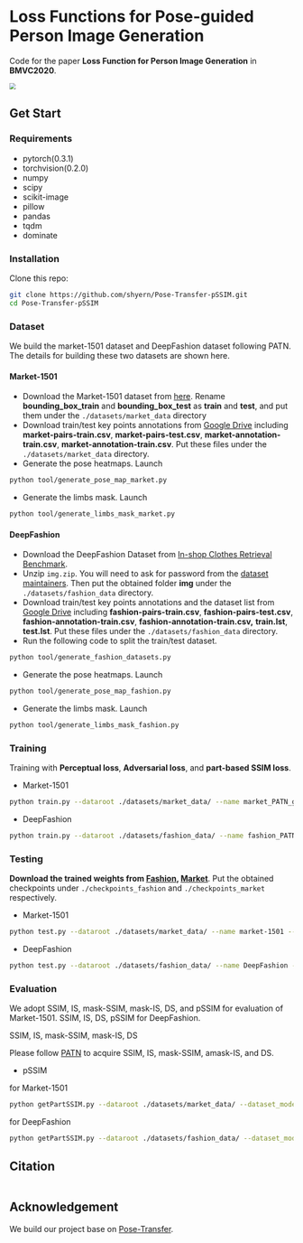 # Loss Functions for Pose-guided Person Image Generation

Code for the paper **Loss Function for Person Image Generation** in **BMVC2020**.

<img src="/home/haoyue/codes/Pose-Transfer-master/imgs/compare1.png" style="zoom:70%;" />

## Get Start

### Requirements

* pytorch(0.3.1)
* torchvision(0.2.0)
* numpy
* scipy
* scikit-image
* pillow
* pandas
* tqdm
* dominate

### Installation

Clone this repo:

```bash
git clone https://github.com/shyern/Pose-Transfer-pSSIM.git
cd Pose-Transfer-pSSIM
```

### Dataset

We build the market-1501 dataset and DeepFashion dataset following PATN. The details for building these two datasets are shown here.

#### Market-1501

- Download the Market-1501 dataset from [here](http://www.liangzheng.com.cn/Project/project_reid.html). Rename **bounding_box_train** and **bounding_box_test** as **train** and **test**, and put them under the `./datasets/market_data` directory
- Download train/test key points annotations from [Google Drive](https://drive.google.com/drive/folders/1fZCN_FZUAuCqC533qd9L3OWyf4w_vnI8?usp=sharing) including **market-pairs-train.csv**, **market-pairs-test.csv**, **market-annotation-train.csv**, **market-annotation-train.csv**. Put these files under the  `./datasets/market_data` directory.
- Generate the pose heatmaps. Launch

```bash
python tool/generate_pose_map_market.py
```

- Generate the limbs mask. Launch

```bash
python tool/generate_limbs_mask_market.py
```

#### DeepFashion

- Download the DeepFashion Dataset from [In-shop Clothes Retrieval Benchmark](https://drive.google.com/drive/folders/0B7EVK8r0v71pYkd5TzBiclMzR00). 
- Unzip `img.zip`. You will need to ask for password from the [dataset maintainers](http://mmlab.ie.cuhk.edu.hk/projects/DeepFashion/InShopRetrieval.html). Then put the obtained folder **img** under the `./datasets/fashion_data` directory. 
- Download train/test key points annotations and the dataset list from [Google Drive](https://drive.google.com/drive/folders/17RrcoCJWsBWnfHGmj6DJ-DLxHhKeWY7c?usp=sharing) including **fashion-pairs-train.csv**, **fashion-pairs-test.csv**, **fashion-annotation-train.csv**, **fashion-annotation-train.csv,** **train.lst**, **test.lst**. Put these files under the  `./datasets/fashion_data` directory.
- Run the following code to split the train/test dataset.

```bash
python tool/generate_fashion_datasets.py
```

- Generate the pose heatmaps. Launch

```bash
python tool/generate_pose_map_fashion.py
```

- Generate the limbs mask. Launch

```bash
python tool/generate_limbs_mask_fashion.py
```

### Training

Training with **Perceptual loss**, **Adversarial loss**, and **part-based SSIM loss**.

- Market-1501

```bash
python train.py --dataroot ./datasets/market_data/ --name market_PATN_ganppssimperl1 --model PATN --lambda_GAN 5 --lambda_A 0 --lambda_B 10 --lambda_SSIM 10 --dataset_mode keypoint --no_lsgan --norm batch --batchSize 32 --resize_or_crop no --gpu_ids 0 --BP_input_nc 18 --no_flip --which_model_netG PATN --niter 500 --niter_decay 200 --checkpoints_dir ./checkpoints_market --pairLst ./datasets/market_data/market-pairs-train.csv --L1_type FPart_BSSIM_plus_perL1_L1 --n_layers_D 3 --with_D_PP 1 --with_D_PB 1 --display_id 0 --win_size 7 --win_sigma 0.8
```

- DeepFashion

```bash
python train.py --dataroot ./datasets/fashion_data/ --name fashion_PATN_ganppssimperl1 --model PATN --lambda_GAN 5 --lambda_A 0 --lambda_B 1 --lambda_SSIM 1 --dataset_mode keypoint --n_layers 3 --norm instance --batchSize 7 --pool_size 0 --resize_or_crop no --gpu_ids 0 --BP_input_nc 18 --no_flip --which_model_netG PATN --niter 500 --niter_decay 200 --checkpoints_dir ./checkpoints_fashion --pairLst ./datasets/fashion_data/fashion-pairs-train.csv --L1_type FPart_BSSIM_plus_perL1_L1 --n_layers_D 3 --with_D_PP 1 --with_D_PB 1  --display_id 0 --win_size 7 --win_sigma 0.8
```

### Testing

**Download the trained weights from [Fashion](https://drive.google.com/drive/folders/1BPkEx8ERVJlEZhgn_ps1nYiEmiC43jS6?usp=sharing),  [Market](https://drive.google.com/drive/folders/10KEG6-DNFPpw-OHdoTeCYTcOFm1oFwWY?usp=sharing)**. Put the obtained checkpoints under `./checkpoints_fashion` and `./checkpoints_market` respectively.

- Market-1501

```bash
python test.py --dataroot ./datasets/market_data/ --name market-1501 --model PATN --phase test --dataset_mode keypoint --norm batch --batchSize 1 --resize_or_crop no --gpu_ids 0 --BP_input_nc 18 --no_flip --which_model_netG PATN --checkpoints_dir ./checkpoints_market --pairLst ./datasets/market_data/market-pairs-test.csv --with_D_PP 0 --with_D_PB 0 --which_epoch 680 --results_dir ./results_market --display_id 0
```

- DeepFashion

```bash
python test.py --dataroot ./datasets/fashion_data/ --name DeepFashion --model PATN --phase test --dataset_mode keypoint --norm instance --batchSize 1 --resize_or_crop no --gpu_ids 0 --BP_input_nc 18 --no_flip --which_model_netG PATN --checkpoints_dir ./checkpoints_fashion --pairLst ./datasets/fashion_data/fashion-pairs-test.csv --which_epoch 660 --results_dir ./results_fashion --display_id 0
```

### Evaluation

We adopt SSIM, IS, mask-SSIM, mask-IS, DS, and pSSIM for evaluation of Market-1501. SSIM, IS, DS, pSSIM for DeepFashion.

  SSIM, IS, mask-SSIM, mask-IS, DS

  Please follow [PATN]() to acquire SSIM, IS, mask-SSIM, amask-IS, and DS.

- pSSIM

for Market-1501

```bash
python getPartSSIM.py --dataroot ./datasets/market_data/ --dataset_mode keypoint2 --resize_or_crop no --annotations_file ./datasets/market_data/market-annotation-test.csv --bodypart_mask_dir .datasets/market_data/testM --images_dir ./results_market/images
```

for DeepFashion

```bash
python getPartSSIM.py --dataroot ./datasets/fashion_data/ --dataset_mode keypoint2 --resize_or_crop no --annotations_file ./datasets/fashion_data/fashion-annotation-test.csv --bodypart_mask_dir .datasets/fashion_data/testM --images_dir ./results_fashion/images
```

## Citation

```tex


```

## Acknowledgement

We build our project base on  [Pose-Transfer](https://github.com/tengteng95/Pose-Transfer).

